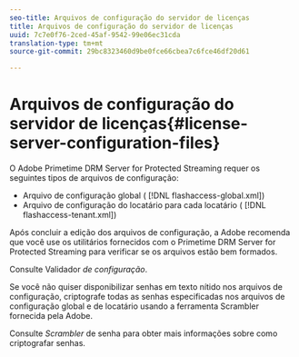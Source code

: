 ```yaml
---
seo-title: Arquivos de configuração do servidor de licenças
title: Arquivos de configuração do servidor de licenças
uuid: 7c7e0f76-2ced-45af-9542-99e06ec31cda
translation-type: tm+mt
source-git-commit: 29bc8323460d9be0fce66cbea7c6fce46df20d61

---
```



# Arquivos de configuração do servidor de licenças{#license-server-configuration-files}

O Adobe Primetime DRM Server for Protected Streaming requer os seguintes tipos de arquivos de configuração:

* Arquivo de configuração global ( [!DNL flashaccess-global.xml])
* Arquivo de configuração do locatário para cada locatário ( [!DNL flashaccess-tenant.xml])

Após concluir a edição dos arquivos de configuração, a Adobe recomenda que você use os utilitários fornecidos com o Primetime DRM Server for Protected Streaming para verificar se os arquivos estão bem formados.

Consulte Validador *de configuração*.

Se você não quiser disponibilizar senhas em texto nítido nos arquivos de configuração, criptografe todas as senhas especificadas nos arquivos de configuração global e de locatário usando a ferramenta Scrambler fornecida pela Adobe.

Consulte *Scrambler* de senha para obter mais informações sobre como criptografar senhas.
